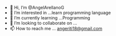 - 👋 Hi, I’m @AngelArellanoG
- 👀 I’m interested in ...learn programming language 
- 🌱 I’m currently learning ...Programming 
- 💞️ I’m looking to collaborate on ...
- 📫 How to reach me ... angeriti18@gmail.com

<!---
AngelArellanoG/AngelArellanoG is a ✨ special ✨ repository because its `README.md` (this file) appears on your GitHub profile.
You can click the Preview link to take a look at your changes.
--->


